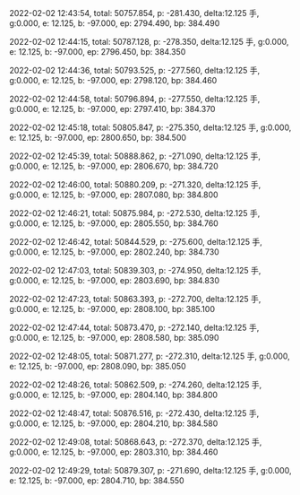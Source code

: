 2022-02-02 12:43:54, total: 50757.854, p: -281.430, delta:12.125 手, g:0.000, e: 12.125, b: -97.000, ep: 2794.490, bp: 384.490

2022-02-02 12:44:15, total: 50787.128, p: -278.350, delta:12.125 手, g:0.000, e: 12.125, b: -97.000, ep: 2796.450, bp: 384.350

2022-02-02 12:44:36, total: 50793.525, p: -277.560, delta:12.125 手, g:0.000, e: 12.125, b: -97.000, ep: 2798.120, bp: 384.460

2022-02-02 12:44:58, total: 50796.894, p: -277.550, delta:12.125 手, g:0.000, e: 12.125, b: -97.000, ep: 2797.410, bp: 384.370

2022-02-02 12:45:18, total: 50805.847, p: -275.350, delta:12.125 手, g:0.000, e: 12.125, b: -97.000, ep: 2800.650, bp: 384.500

2022-02-02 12:45:39, total: 50888.862, p: -271.090, delta:12.125 手, g:0.000, e: 12.125, b: -97.000, ep: 2806.670, bp: 384.720

2022-02-02 12:46:00, total: 50880.209, p: -271.320, delta:12.125 手, g:0.000, e: 12.125, b: -97.000, ep: 2807.080, bp: 384.800

2022-02-02 12:46:21, total: 50875.984, p: -272.530, delta:12.125 手, g:0.000, e: 12.125, b: -97.000, ep: 2805.550, bp: 384.760

2022-02-02 12:46:42, total: 50844.529, p: -275.600, delta:12.125 手, g:0.000, e: 12.125, b: -97.000, ep: 2802.240, bp: 384.730

2022-02-02 12:47:03, total: 50839.303, p: -274.950, delta:12.125 手, g:0.000, e: 12.125, b: -97.000, ep: 2803.690, bp: 384.830

2022-02-02 12:47:23, total: 50863.393, p: -272.700, delta:12.125 手, g:0.000, e: 12.125, b: -97.000, ep: 2808.100, bp: 385.100

2022-02-02 12:47:44, total: 50873.470, p: -272.140, delta:12.125 手, g:0.000, e: 12.125, b: -97.000, ep: 2808.580, bp: 385.090

2022-02-02 12:48:05, total: 50871.277, p: -272.310, delta:12.125 手, g:0.000, e: 12.125, b: -97.000, ep: 2808.090, bp: 385.050

2022-02-02 12:48:26, total: 50862.509, p: -274.260, delta:12.125 手, g:0.000, e: 12.125, b: -97.000, ep: 2804.140, bp: 384.800

2022-02-02 12:48:47, total: 50876.516, p: -272.430, delta:12.125 手, g:0.000, e: 12.125, b: -97.000, ep: 2804.210, bp: 384.580

2022-02-02 12:49:08, total: 50868.643, p: -272.370, delta:12.125 手, g:0.000, e: 12.125, b: -97.000, ep: 2803.310, bp: 384.460

2022-02-02 12:49:29, total: 50879.307, p: -271.690, delta:12.125 手, g:0.000, e: 12.125, b: -97.000, ep: 2804.710, bp: 384.550